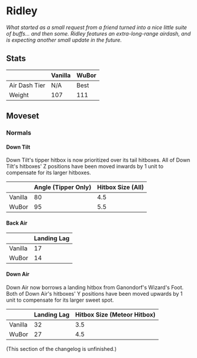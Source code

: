 # Ridley
*What started as a small request from a friend turned into a nice little suite of buffs... and then some. Ridley features an extra-long-range airdash, and is expecting another small update in the future.*

## Stats

<datatable>

|                 | Vanilla | WuBor             |
|:--------------- |:------- |:----------------- |
| Air Dash Tier   | N/A     | <buff>Best</buff> |
| Weight          | 107     | <nerf>111</nerf>  |

</datatable>

## Moveset

### Normals

#### Down Tilt

<buff>Down Tilt's tipper hitbox is now prioritized over its tail hitboxes.</buff>
All of Down Tilt's hitboxes' Z positions have been moved inwards by 1 unit to compensate for its larger hitboxes.

<datatable>

|         | Angle (Tipper Only)| Hitbox Size (All)|
|:------- |:------------------ |:---------------- |
| Vanilla | 80                 | 4.5              |
| WuBor   | <buff>95</buff>    | <buff>5.5</buff> |

</datatable>

#### Back Air

<datatable>

|         | Landing Lag     |
|:------- |:--------------- |
| Vanilla | 17              |
| WuBor   | <buff>14</buff> |

</datatable>

#### Down Air

<buff>Down Air now borrows a landing hitbox from Ganondorf's Wizard's Foot.</buff>
Both of Down Air's hitboxes' Y positions have been moved upwards by 1 unit to compensate for its larger sweet spot.

<datatable>

|         | Landing Lag     | Hitbox Size (Meteor Hitbox)|
|:------- |:--------------- |:-------------------------- |
| Vanilla | 32              | 3.5                        |
| WuBor   | <buff>27</buff> | <buff>4.5</buff>           |

</datatable>

(This section of the changelog is unfinished.)